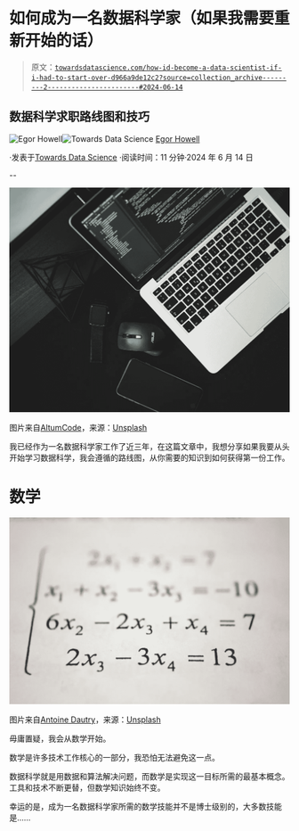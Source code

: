 # 如何成为一名数据科学家（如果我需要重新开始的话）

> 原文：[`towardsdatascience.com/how-id-become-a-data-scientist-if-i-had-to-start-over-d966a9de12c2?source=collection_archive---------2-----------------------#2024-06-14`](https://towardsdatascience.com/how-id-become-a-data-scientist-if-i-had-to-start-over-d966a9de12c2?source=collection_archive---------2-----------------------#2024-06-14)

## 数据科学求职路线图和技巧

[](https://medium.com/@egorhowell?source=post_page---byline--d966a9de12c2--------------------------------)![Egor Howell](https://medium.com/@egorhowell?source=post_page---byline--d966a9de12c2--------------------------------)[](https://towardsdatascience.com/?source=post_page---byline--d966a9de12c2--------------------------------)![Towards Data Science](https://towardsdatascience.com/?source=post_page---byline--d966a9de12c2--------------------------------) [Egor Howell](https://medium.com/@egorhowell?source=post_page---byline--d966a9de12c2--------------------------------)

·发表于[Towards Data Science](https://towardsdatascience.com/?source=post_page---byline--d966a9de12c2--------------------------------) ·阅读时间：11 分钟·2024 年 6 月 14 日

--

![](img/6e56d73bc9a9a431bca6a46dfa4ab174.png)

图片来自[AltumCode](https://unsplash.com/@altumcode?utm_source=medium&utm_medium=referral)，来源：[Unsplash](https://unsplash.com/?utm_source=medium&utm_medium=referral)

我已经作为一名数据科学家工作了近三年，在这篇文章中，我想分享如果我要从头开始学习数据科学，我会遵循的路线图，从你需要的知识到如何获得第一份工作。

# 数学

![](img/bee41c7099996912dfbc40389ea7cc83.png)

图片来自[Antoine Dautry](https://unsplash.com/@antoine1003?utm_source=medium&utm_medium=referral)，来源：[Unsplash](https://unsplash.com/?utm_source=medium&utm_medium=referral)

毋庸置疑，我会从数学开始。

数学是许多技术工作核心的一部分，我恐怕无法避免这一点。

数据科学就是用数据和算法解决问题，而数学是实现这一目标所需的最基本概念。工具和技术不断更替，但数学知识始终不变。

幸运的是，成为一名数据科学家所需的数学技能并不是博士级别的，大多数技能是……
